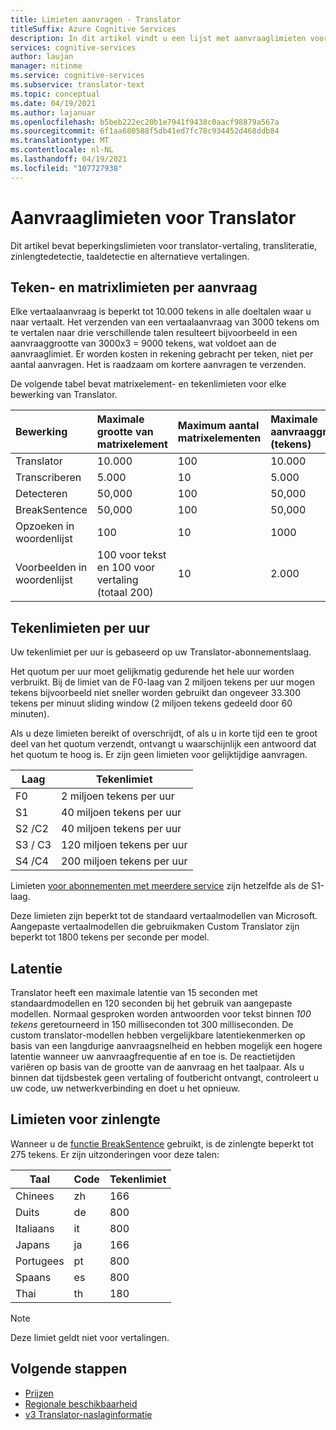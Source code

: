 ```yaml
---
title: Limieten aanvragen - Translator
titleSuffix: Azure Cognitive Services
description: In dit artikel vindt u een lijst met aanvraaglimieten voor Translator. Kosten worden gemaakt op basis van het aantal tekens, niet de aanvraagfrequentie met een limiet van 5000 tekens per aanvraag. Tekenlimieten zijn gebaseerd op een abonnement, met F0 beperkt tot 2 miljoen tekens per uur.
services: cognitive-services
author: laujan
manager: nitinme
ms.service: cognitive-services
ms.subservice: translator-text
ms.topic: conceptual
ms.date: 04/19/2021
ms.author: lajanuar
ms.openlocfilehash: b5beb222ec20b1e7941f9438c0aacf98879a567a
ms.sourcegitcommit: 6f1aa680588f5db41ed7fc78c934452d468ddb84
ms.translationtype: MT
ms.contentlocale: nl-NL
ms.lasthandoff: 04/19/2021
ms.locfileid: "107727938"
---
```

# <a name="request-limits-for-translator"></a>Aanvraaglimieten voor Translator

Dit artikel bevat beperkingslimieten voor translator-vertaling, transliteratie, zinlengtedetectie, taaldetectie en alternatieve vertalingen.

## <a name="character-and-array-limits-per-request"></a>Teken- en matrixlimieten per aanvraag

Elke vertaalaanvraag is beperkt tot 10.000 tekens in alle doeltalen waar u naar vertaalt. Het verzenden van een vertaalaanvraag van 3000 tekens om te vertalen naar drie verschillende talen resulteert bijvoorbeeld in een aanvraaggrootte van 3000x3 = 9000 tekens, wat voldoet aan de aanvraaglimiet. Er worden kosten in rekening gebracht per teken, niet per aantal aanvragen. Het is raadzaam om kortere aanvragen te verzenden.

De volgende tabel bevat matrixelement- en tekenlimieten voor elke bewerking van Translator.

| Bewerking | Maximale grootte van matrixelement |    Maximum aantal matrixelementen |    Maximale aanvraaggrootte (tekens) |
|:----|:----|:----|:----|
| Translator | 10.000| 100| 10.000 |
| Transcriberen | 5\.000| 10| 5\.000 |
| Detecteren | 50,000 |100 |50,000 |
| BreakSentence | 50,000| 100 |50,000 |
| Opzoeken in woordenlijst| 100 |10| 1000 |
| Voorbeelden in woordenlijst | 100 voor tekst en 100 voor vertaling (totaal 200)| 10|2.000 |

## <a name="character-limits-per-hour"></a>Tekenlimieten per uur

Uw tekenlimiet per uur is gebaseerd op uw Translator-abonnementslaag.

Het quotum per uur moet gelijkmatig gedurende het hele uur worden verbruikt. Bij de limiet van de F0-laag van 2 miljoen tekens per uur mogen tekens bijvoorbeeld niet sneller worden gebruikt dan ongeveer 33.300 tekens per minuut sliding window (2 miljoen tekens gedeeld door 60 minuten).

Als u deze limieten bereikt of overschrijdt, of als u in korte tijd een te groot deel van het quotum verzendt, ontvangt u waarschijnlijk een antwoord dat het quotum te hoog is. Er zijn geen limieten voor gelijktijdige aanvragen.

| Laag | Tekenlimiet |
|------|-----------------|
| F0 | 2 miljoen tekens per uur |
| S1 | 40 miljoen tekens per uur |
| S2 /C2 | 40 miljoen tekens per uur |
| S3 / C3 | 120 miljoen tekens per uur |
| S4 /C4 | 200 miljoen tekens per uur |

Limieten [voor abonnementen met meerdere service](./reference/v3-0-reference.md#authentication) zijn hetzelfde als de S1-laag.

Deze limieten zijn beperkt tot de standaard vertaalmodellen van Microsoft. Aangepaste vertaalmodellen die gebruikmaken Custom Translator zijn beperkt tot 1800 tekens per seconde per model.

## <a name="latency"></a>Latentie

Translator heeft een maximale latentie van 15 seconden met standaardmodellen en 120 seconden bij het gebruik van aangepaste modellen. Normaal gesproken worden antwoorden voor tekst binnen *100 tekens* geretourneerd in 150 milliseconden tot 300 milliseconden. De custom translator-modellen hebben vergelijkbare latentiekenmerken op basis van een langdurige aanvraagsnelheid en hebben mogelijk een hogere latentie wanneer uw aanvraagfrequentie af en toe is. De reactietijden variëren op basis van de grootte van de aanvraag en het taalpaar. Als u binnen dat tijdsbestek [](./reference/v3-0-reference.md#errors) geen vertaling of foutbericht ontvangt, controleert u uw code, uw netwerkverbinding en doet u het opnieuw.

## <a name="sentence-length-limits"></a>Limieten voor zinlengte

Wanneer u de [functie BreakSentence](./reference/v3-0-break-sentence.md) gebruikt, is de zinlengte beperkt tot 275 tekens. Er zijn uitzonderingen voor deze talen:

| Taal | Code | Tekenlimiet |
|----------|------|-----------------|
| Chinees | zh | 166 |
| Duits | de | 800 |
| Italiaans | it | 800 |
| Japans | ja | 166 |
| Portugees | pt | 800 |
| Spaans | es | 800 |
| Thai | th | 180 |

> [!NOTE]
> Deze limiet geldt niet voor vertalingen.

## <a name="next-steps"></a>Volgende stappen

* [Prijzen](https://azure.microsoft.com/pricing/details/cognitive-services/translator-text-api/)
* [Regionale beschikbaarheid](https://azure.microsoft.com/global-infrastructure/services/?products=cognitive-services)
* [v3 Translator-naslaginformatie](./reference/v3-0-reference.md)